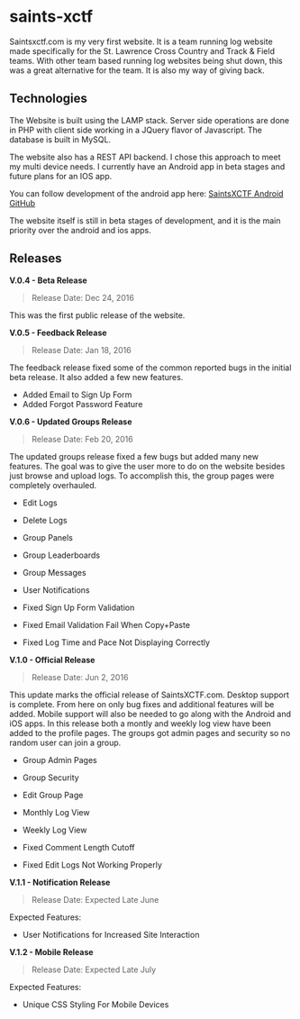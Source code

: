 # saints-xctf

Saintsxctf.com is my very first website.  It is a team running log website made specifically for the St. Lawrence Cross Country
and Track & Field teams.  With other team based running log websites being shut down, this was a great alternative for the team.
It is also my way of giving back.

## Technologies

The Website is built using the LAMP stack.  Server side operations are done in PHP with client side working in a JQuery flavor
of Javascript.  The database is built in MySQL.  

The website also has a REST API backend.  I chose this approach to meet my multi device needs.  I currently have an Android
app in beta stages and future plans for an IOS app.

You can follow development of the android app here: [SaintsXCTF Android GitHub](https://github.com/AJarombek/saints-xctf-android)

The website itself is still in beta stages of development, and it is the main priority over the android and ios apps.

## Releases

**V.0.4 - Beta Release**

> Release Date: Dec 24, 2016

This was the first public release of the website.

**V.0.5 - Feedback Release**

> Release Date: Jan 18, 2016

The feedback release fixed some of the common reported bugs in the initial beta release.  It also added a few new features.

* Added Email to Sign Up Form
* Added Forgot Password Feature


**V.0.6 - Updated Groups Release**

> Release Date: Feb 20, 2016

The updated groups release fixed a few bugs but added many new features.  The goal was to give the user more to do on the
website besides just browse and upload logs.  To accomplish this, the group pages were completely overhauled.

* Edit Logs
* Delete Logs
* Group Panels
* Group Leaderboards
* Group Messages
* User Notifications

* Fixed Sign Up Form Validation
* Fixed Email Validation Fail When Copy+Paste
* Fixed Log Time and Pace Not Displaying Correctly

**V.1.0 - Official Release**

> Release Date: Jun 2, 2016

This update marks the official release of SaintsXCTF.com.  Desktop support is complete.  From here on only bug fixes and additional
features will be added.  Mobile support will also be needed to go along with the Android and iOS apps.  In this release both a 
montly and weekly log view have been added to the profile pages.  The groups got admin pages and security so no random user can 
join a group.

* Group Admin Pages
* Group Security
* Edit Group Page
* Monthly Log View
* Weekly Log View

* Fixed Comment Length Cutoff
* Fixed Edit Logs Not Working Properly

**V.1.1 - Notification Release**

> Release Date: Expected Late June

Expected Features:
* User Notifications for Increased Site Interaction

**V.1.2 - Mobile Release**

> Release Date: Expected Late July

Expected Features:
* Unique CSS Styling For Mobile Devices
